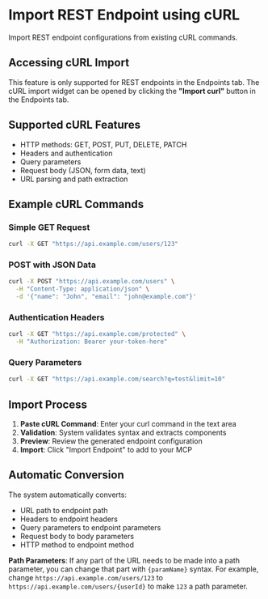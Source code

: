 # Import REST Endpoint using cURL

Import REST endpoint configurations from existing cURL commands.

## Accessing cURL Import

This feature is only supported for REST endpoints in the Endpoints tab. The cURL import widget can be opened by clicking the **"Import curl"** button in the Endpoints tab.

## Supported cURL Features

- HTTP methods: GET, POST, PUT, DELETE, PATCH
- Headers and authentication
- Query parameters
- Request body (JSON, form data, text)
- URL parsing and path extraction

## Example cURL Commands

### Simple GET Request
```bash
curl -X GET "https://api.example.com/users/123"
```

### POST with JSON Data
```bash
curl -X POST "https://api.example.com/users" \
  -H "Content-Type: application/json" \
  -d '{"name": "John", "email": "john@example.com"}'
```

### Authentication Headers
```bash
curl -X GET "https://api.example.com/protected" \
  -H "Authorization: Bearer your-token-here"
```

### Query Parameters
```bash
curl -X GET "https://api.example.com/search?q=test&limit=10"
```

## Import Process

1. **Paste cURL Command**: Enter your curl command in the text area
2. **Validation**: System validates syntax and extracts components
3. **Preview**: Review the generated endpoint configuration
4. **Import**: Click "Import Endpoint" to add to your MCP

## Automatic Conversion

The system automatically converts:
- URL path to endpoint path
- Headers to endpoint headers
- Query parameters to endpoint parameters
- Request body to body parameters
- HTTP method to endpoint method

**Path Parameters**: If any part of the URL needs to be made into a path parameter, you can change that part with `{paramName}` syntax. For example, change `https://api.example.com/users/123` to `https://api.example.com/users/{userId}` to make `123` a path parameter.